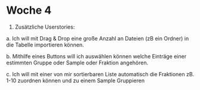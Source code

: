# Woche 4

1. Zusätzliche Userstories:

a. Ich will mit Drag & Drop eine große Anzahl an Dateien (zB ein Ordner) in die Tabelle importieren können.

b. Mithilfe eines Buttons will ich auswählen können welche Einträge einer estimmten Gruppe oder Sample oder Fraktion angehören.

c. Ich will mit einer von mir sortierbaren Liste automatisch die Fraktionen zB. 1-10 zuordnen können und zu einem Sample Gruppieren


